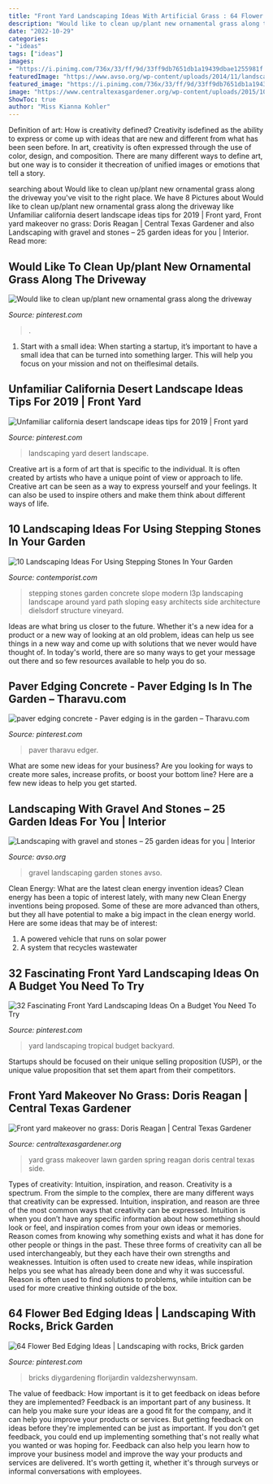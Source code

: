 ```yaml
---
title: "Front Yard Landscaping Ideas With Artificial Grass : 64 Flower Bed Edging Ideas"
description: "Would like to clean up/plant new ornamental grass along the driveway"
date: "2022-10-29"
categories:
- "ideas"
tags: ["ideas"]
images:
- "https://i.pinimg.com/736x/33/ff/9d/33ff9db7651db1a19439dbae1255981f.jpg"
featuredImage: "https://www.avso.org/wp-content/uploads/2014/11/landscaping-with-gravel-and-stones-25-garden-ideas-for-you-1415376101.jpg"
featured_image: "https://i.pinimg.com/736x/33/ff/9d/33ff9db7651db1a19439dbae1255981f.jpg"
image: "https://www.centraltexasgardener.org/wp-content/uploads/2015/10/spring-side-wide.jpg"
ShowToc: true
author: "Miss Kianna Kohler"
---
```



Definition of art: How is creativity defined?
Creativity isdefined as the ability to express or come up with ideas that are new and different from what has been seen before. In art, creativity is often expressed through the use of color, design, and composition. There are many different ways to define art, but one way is to consider it thecreation of unified images or emotions that tell a story.

	

		
searching about Would like to clean up/plant new ornamental grass along the driveway you've visit to the right place. We have 8 Pictures about Would like to clean up/plant new ornamental grass along the driveway like Unfamiliar california desert landscape ideas tips for 2019 | Front yard, Front yard makeover no grass: Doris Reagan | Central Texas Gardener and also Landscaping with gravel and stones – 25 garden ideas for you | Interior. Read more:
		
    
## Would Like To Clean Up/plant New Ornamental Grass Along The Driveway

<img loading=lazy src="https://i.pinimg.com/736x/75/f9/89/75f989a4de9f0915bc23977ac74cfe2c.jpg" onerror="this.onerror=null;this.src='https://tse4.mm.bing.net/th?id=OIP.ez63TmPqkB__PtaB_Gw7-QHaLH&amp;pid=15.1';" alt="Would like to clean up/plant new ornamental grass along the driveway">

_Source: pinterest.com_

>. 

	

1. Start with a small idea: When starting a startup, it’s important to have a small idea that can be turned into something larger. This will help you focus on your mission and not on theiflesimal details.

    
## Unfamiliar California Desert Landscape Ideas Tips For 2019 | Front Yard

<img loading=lazy src="https://i.pinimg.com/736x/b8/f8/78/b8f8780db1cfca9ef845c65855a58db0.jpg" onerror="this.onerror=null;this.src='https://tse4.mm.bing.net/th?id=OIP.HUeufYrun1vBt7k9SjjEfgHaLH&amp;pid=15.1';" alt="Unfamiliar california desert landscape ideas tips for 2019 | Front yard">

_Source: pinterest.com_

>landscaping yard desert landscape. 

	

Creative art is a form of art that is specific to the individual. It is often created by artists who have a unique point of view or approach to life. Creative art can be seen as a way to express yourself and your feelings. It can also be used to inspire others and make them think about different ways of life.

    
## 10 Landscaping Ideas For Using Stepping Stones In Your Garden

<img loading=lazy src="https://www.contemporist.com/wp-content/uploads/2016/07/stepping-stones_290716_05-800x1196.jpg" onerror="this.onerror=null;this.src='https://tse2.mm.bing.net/th?id=OIP.iLTlfGADPUNpQgzWxnOKMgHaLE&amp;pid=15.1';" alt="10 Landscaping Ideas For Using Stepping Stones In Your Garden">

_Source: contemporist.com_

>stepping stones garden concrete slope modern l3p landscaping landscape around yard path sloping easy architects side architecture dielsdorf structure vineyard. 

	

Ideas are what bring us closer to the future. Whether it's a new idea for a product or a new way of looking at an old problem, ideas can help us see things in a new way and come up with solutions that we never would have thought of. In today's world, there are so many ways to get your message out there and so few resources available to help you do so.

    
## Paver Edging Concrete - Paver Edging Is In The Garden – Tharavu.com

<img loading=lazy src="https://i.pinimg.com/736x/f9/ee/d9/f9eed95350f23a2ac1142eb052061a03.jpg" onerror="this.onerror=null;this.src='https://tse4.mm.bing.net/th?id=OIP.bKvIhdB1aotgQFgp9iDi4gHaJ3&amp;pid=15.1';" alt="paver edging concrete - Paver edging is in the garden – Tharavu.com">

_Source: pinterest.com_

>paver tharavu edger. 

	

What are some new ideas for your business?
Are you looking for ways to create more sales, increase profits, or boost your bottom line? Here are a few new ideas to help you get started.

    
## Landscaping With Gravel And Stones – 25 Garden Ideas For You | Interior

<img loading=lazy src="https://www.avso.org/wp-content/uploads/2014/11/landscaping-with-gravel-and-stones-25-garden-ideas-for-you-1415376101.jpg" onerror="this.onerror=null;this.src='https://tse4.mm.bing.net/th?id=OIP.yimm2Hhax8bT4C-mWFJxvAHaFi&amp;pid=15.1';" alt="Landscaping with gravel and stones – 25 garden ideas for you | Interior">

_Source: avso.org_

>gravel landscaping garden stones avso. 

	

Clean Energy: What are the latest clean energy invention ideas?
Clean energy has been a topic of interest lately, with many new Clean Energy inventions being proposed. Some of these are more advanced than others, but they all have potential to make a big impact in the clean energy world. Here are some ideas that may be of interest: 
1. A powered vehicle that runs on solar power 
2. A system that recycles wastewater 

    
## 32 Fascinating Front Yard Landscaping Ideas On A Budget You Need To Try

<img loading=lazy src="https://i.pinimg.com/736x/33/ff/9d/33ff9db7651db1a19439dbae1255981f.jpg" onerror="this.onerror=null;this.src='https://tse3.mm.bing.net/th?id=OIP.Dp_y5vgdB40A3vPdLpOuRAHaJ3&amp;pid=15.1';" alt="32 Fascinating Front Yard Landscaping Ideas On a Budget You Need To Try">

_Source: pinterest.com_

>yard landscaping tropical budget backyard. 

	

Startups should be focused on their unique selling proposition (USP), or the unique value proposition that set them apart from their competitors.

    
## Front Yard Makeover No Grass: Doris Reagan | Central Texas Gardener

<img loading=lazy src="https://www.centraltexasgardener.org/wp-content/uploads/2015/10/spring-side-wide.jpg" onerror="this.onerror=null;this.src='https://tse1.mm.bing.net/th?id=OIP.J-47CC6y15unq88FaetLQgHaE7&amp;pid=15.1';" alt="Front yard makeover no grass: Doris Reagan | Central Texas Gardener">

_Source: centraltexasgardener.org_

>yard grass makeover lawn garden spring reagan doris central texas side. 

	

Types of creativity: Intuition, inspiration, and reason.
Creativity is a spectrum. From the simple to the complex, there are many different ways that creativity can be expressed. Intuition, inspiration, and reason are three of the most common ways that creativity can be expressed. Intuition is when you don’t have any specific information about how something should look or feel, and inspiration comes from your own ideas or memories. Reason comes from knowing why something exists and what it has done for other people or things in the past. These three forms of creativity can all be used interchangeably, but they each have their own strengths and weaknesses. Intuition is often used to create new ideas, while inspiration helps you see what has already been done and why it was successful. Reason is often used to find solutions to problems, while intuition can be used for more creative thinking outside of the box.

    
## 64 Flower Bed Edging Ideas | Landscaping With Rocks, Brick Garden

<img loading=lazy src="https://i.pinimg.com/736x/d8/7c/48/d87c48392a5a184da7ffea7f16fbbd44.jpg" onerror="this.onerror=null;this.src='https://tse1.mm.bing.net/th?id=OIP.5WQPmruNgftLbSBwGjKg1AHaK_&amp;pid=15.1';" alt="64 Flower Bed Edging Ideas | Landscaping with rocks, Brick garden">

_Source: pinterest.com_

>bricks diygardening florijardin valdezsherwynsam. 

	

The value of feedback: How important is it to get feedback on ideas before they are implemented?
Feedback is an important part of any business. It can help you make sure your ideas are a good fit for the company, and it can help you improve your products or services. But getting feedback on ideas before they're implemented can be just as important. If you don't get feedback, you could end up implementing something that's not really what you wanted or was hoping for. Feedback can also help you learn how to improve your business model and improve the way your products and services are delivered. It's worth getting it, whether it's through surveys or informal conversations with employees.


